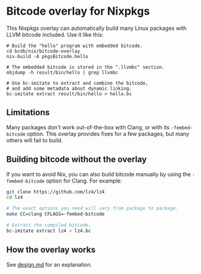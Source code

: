 # Bitcode overlay for Nixpkgs

This Nixpkgs overlay can automatically build many Linux packages with LLVM bitcode included. Use it like this:

```shell
# Build the "hello" program with embedded bitcode.
cd bcdb/nix/bitcode-overlay
nix-build -A pkgsBitcode.hello

# The embedded bitcode is stored in the ".llvmbc" section.
objdump -h result/bin/hello | grep llvmbc

# Use bc-imitate to extract and combine the bitcode,
# and add some metadata about dynamic linking.
bc-imitate extract result/bin/hello > hello.bc
```

## Limitations

Many packages don't work out-of-the-box with Clang, or with its `-fembed-bitcode` option.
This overlay provides fixes for a few packages, but many others will fail to build.

## Building bitcode without the overlay

If you want to avoid Nix, you can also build bitcode manually by using the
`-fembed-bitcode` option for Clang. For example:

```sh
git clone https://github.com/lz4/lz4
cd lz4

# The exact options you need will vary from package to package.
make CC=clang CFLAGS=-fembed-bitcode

# Extract the compiled bitcode.
bc-imitate extract lz4 > lz4.bc
```

## How the overlay works

See [design.md](./design.md) for an explanation.
